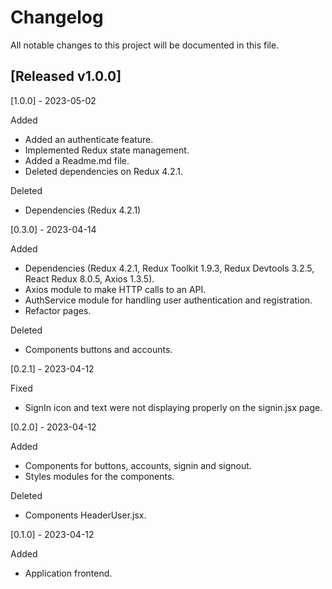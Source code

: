 # Changelog
All notable changes to this project will be documented in this file.

## [Released v1.0.0]

 [1.0.0] - 2023-05-02

 Added

 - Added an authenticate feature.
 - Implemented Redux state management.
 - Added a Readme.md file.
 - Deleted dependencies on Redux 4.2.1.

 Deleted

 - Dependencies (Redux 4.2.1)


 [0.3.0] - 2023-04-14

 Added

 - Dependencies (Redux 4.2.1, Redux Toolkit 1.9.3, Redux Devtools 3.2.5, React Redux 8.0.5, Axios 1.3.5).
 - Axios module to make HTTP calls to an API.
 - AuthService module for handling user authentication and registration.
 - Refactor pages.

 Deleted

 - Components buttons and accounts.

 [0.2.1] - 2023-04-12

 Fixed

 - SignIn icon and text were not displaying properly on the signin.jsx page.

 [0.2.0] - 2023-04-12

Added

- Components for buttons, accounts, signin and signout.
- Styles modules for the components.

Deleted

- Components HeaderUser.jsx.

 [0.1.0] - 2023-04-12

Added

- Application frontend.